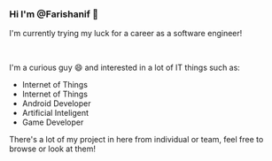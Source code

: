 ### Hi I'm @Farishanif 👋

<p>I'm currently trying my luck for a career as a software engineer!</p><br>

<p>I'm a curious guy 😄 and interested in a lot of IT things such as:</p>
<ul>
  <li>Internet of Things</li>
  <li>Internet of Things</li>
  <li>Android Developer</li>
  <li>Artificial Inteligent</li>
  <li>Game Developer</li>
</ul>

<p>There's a lot of my project in here from individual or team, feel free to browse or look at them!</p>

